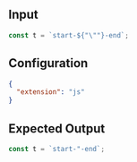 
## Input
```javascript input
const t = `start-${"\""}-end`;
```

## Configuration
```json configuration
{
  "extension": "js"
}
```

## Expected Output
```javascript expected output
const t = `start-"-end`;
```

